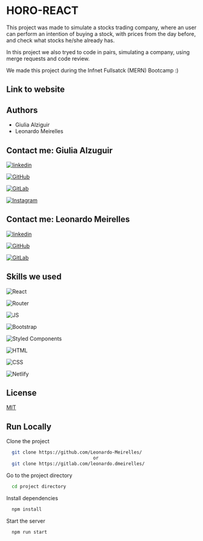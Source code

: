 # HORO-REACT

This project was made to simulate a stocks trading company, where an user can perform an intention of buying a stock, with prices from the day before, and check what stocks he/she already has.    

In this project we also tryed to code in pairs, simulating a company, using merge requests and code review.

We made this project during the Infnet Fullsatck (MERN) Bootcamp :) 

## Link to website



## Authors

- Giulia Alziguir
- Leonardo Meirelles

## Contact me: Giulia Alzuguir 

[![linkedin](https://img.shields.io/badge/LinkedIn-0077B5?style=for-the-badge&logo=linkedin&logoColor=white)](https://www.linkedin.com/in/giulia-alzuguir/?originalSubdomain=br)

[![GitHub](https://img.shields.io/badge/GitHub-100000?style=for-the-badge&logo=github&logoColor=white)](https://github.com/giualz)

[![GitLab](https://img.shields.io/badge/GitLab-330F63?style=for-the-badge&logo=gitlab&logoColor=white)](https://gitlab.com/giulia.souza)

[![Instagram](https://img.shields.io/badge/Instagram-E4405F?style=for-the-badge&logo=instagram&logoColor=white)](https://www.instagram.com/giualz/)

## Contact me: Leonardo Meirelles

[![linkedin](https://img.shields.io/badge/LinkedIn-0077B5?style=for-the-badge&logo=linkedin&logoColor=white)](https://www.linkedin.com/in/leomeirelles/)

[![GitHub](https://img.shields.io/badge/GitHub-100000?style=for-the-badge&logo=github&logoColor=white)](https://github.com/Leonardo-Meirelles)

[![GitLab](https://img.shields.io/badge/GitLab-330F63?style=for-the-badge&logo=gitlab&logoColor=white)](https://gitlab.com/leonardo.dmeirelles)

## Skills we used

![React](https://img.shields.io/badge/React-20232A?style=for-the-badge&logo=react&logoColor=61DAFB)

![Router](https://img.shields.io/badge/React_Router-CA4245?style=for-the-badge&logo=react-router&logoColor=white)

![JS](https://img.shields.io/badge/JavaScript-323330?style=for-the-badge&logo=javascript&logoColor=F7DF1E)

![Bootstrap](https://img.shields.io/badge/Bootstrap-563D7C?style=for-the-badge&logo=bootstrap&logoColor=white)

![Styled Components](https://img.shields.io/badge/styled--components-DB7093?style=for-the-badge&logo=styled-components&logoColor=white)

![HTML](https://img.shields.io/badge/HTML5-E34F26?style=for-the-badge&logo=html5&logoColor=white)

![CSS](https://img.shields.io/badge/CSS3-1572B6?style=for-the-badge&logo=css3&logoColor=white)

![Netlify](https://img.shields.io/badge/Netlify-00C7B7?style=for-the-badge&logo=netlify&logoColor=white)

## License

[MIT](https://choosealicense.com/licenses/mit/)

  
## Run Locally

Clone the project

```bash
  git clone https://github.com/Leonardo-Meirelles/
                                or
  git clone https://gitlab.com/leonardo.dmeirelles/
```

Go to the project directory

```bash
  cd project directory
```

Install dependencies

```bash
  npm install
```

Start the server

```bash
  npm run start 
```

  